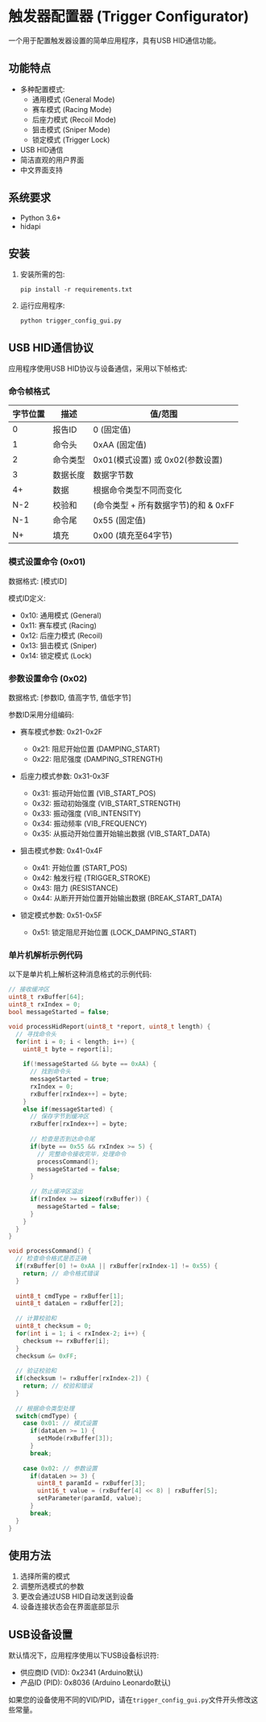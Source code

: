# 触发器配置器 (Trigger Configurator)

一个用于配置触发器设置的简单应用程序，具有USB HID通信功能。

## 功能特点

- 多种配置模式:
  - 通用模式 (General Mode)
  - 赛车模式 (Racing Mode)
  - 后座力模式 (Recoil Mode)
  - 狙击模式 (Sniper Mode)
  - 锁定模式 (Trigger Lock)
- USB HID通信
- 简洁直观的用户界面
- 中文界面支持

## 系统要求

- Python 3.6+
- hidapi

## 安装

1. 安装所需的包:
   ```
   pip install -r requirements.txt
   ```

2. 运行应用程序:
   ```
   python trigger_config_gui.py
   ```

## USB HID通信协议

应用程序使用USB HID协议与设备通信，采用以下帧格式:

### 命令帧格式

| 字节位置 | 描述 | 值/范围 |
|---------|------|---------|
| 0 | 报告ID | 0 (固定值) |
| 1 | 命令头 | 0xAA (固定值) |
| 2 | 命令类型 | 0x01(模式设置) 或 0x02(参数设置) |
| 3 | 数据长度 | 数据字节数 |
| 4+ | 数据 | 根据命令类型不同而变化 |
| N-2 | 校验和 | (命令类型 + 所有数据字节)的和 & 0xFF |
| N-1 | 命令尾 | 0x55 (固定值) |
| N+ | 填充 | 0x00 (填充至64字节) |

### 模式设置命令 (0x01)

数据格式: [模式ID]

模式ID定义:
- 0x10: 通用模式 (General)
- 0x11: 赛车模式 (Racing)
- 0x12: 后座力模式 (Recoil)
- 0x13: 狙击模式 (Sniper)
- 0x14: 锁定模式 (Lock)

### 参数设置命令 (0x02)

数据格式: [参数ID, 值高字节, 值低字节]

参数ID采用分组编码:
- 赛车模式参数: 0x21-0x2F
  - 0x21: 阻尼开始位置 (DAMPING_START)
  - 0x22: 阻尼强度 (DAMPING_STRENGTH)

- 后座力模式参数: 0x31-0x3F
  - 0x31: 振动开始位置 (VIB_START_POS)
  - 0x32: 振动初始强度 (VIB_START_STRENGTH)
  - 0x33: 振动强度 (VIB_INTENSITY)
  - 0x34: 振动频率 (VIB_FREQUENCY)
  - 0x35: 从振动开始位置开始输出数据 (VIB_START_DATA)

- 狙击模式参数: 0x41-0x4F
  - 0x41: 开始位置 (START_POS)
  - 0x42: 触发行程 (TRIGGER_STROKE)
  - 0x43: 阻力 (RESISTANCE)
  - 0x44: 从断开开始位置开始输出数据 (BREAK_START_DATA)

- 锁定模式参数: 0x51-0x5F
  - 0x51: 锁定阻尼开始位置 (LOCK_DAMPING_START)

### 单片机解析示例代码

以下是单片机上解析这种消息格式的示例代码:

```c
// 接收缓冲区
uint8_t rxBuffer[64];
uint8_t rxIndex = 0;
bool messageStarted = false;

void processHidReport(uint8_t *report, uint8_t length) {
  // 寻找命令头
  for(int i = 0; i < length; i++) {
    uint8_t byte = report[i];
    
    if(!messageStarted && byte == 0xAA) {
      // 找到命令头
      messageStarted = true;
      rxIndex = 0;
      rxBuffer[rxIndex++] = byte;
    }
    else if(messageStarted) {
      // 保存字节到缓冲区
      rxBuffer[rxIndex++] = byte;
      
      // 检查是否到达命令尾
      if(byte == 0x55 && rxIndex >= 5) {
        // 完整命令接收完毕，处理命令
        processCommand();
        messageStarted = false;
      }
      
      // 防止缓冲区溢出
      if(rxIndex >= sizeof(rxBuffer)) {
        messageStarted = false;
      }
    }
  }
}

void processCommand() {
  // 检查命令格式是否正确
  if(rxBuffer[0] != 0xAA || rxBuffer[rxIndex-1] != 0x55) {
    return; // 命令格式错误
  }
  
  uint8_t cmdType = rxBuffer[1];
  uint8_t dataLen = rxBuffer[2];
  
  // 计算校验和
  uint8_t checksum = 0;
  for(int i = 1; i < rxIndex-2; i++) {
    checksum += rxBuffer[i];
  }
  checksum &= 0xFF;
  
  // 验证校验和
  if(checksum != rxBuffer[rxIndex-2]) {
    return; // 校验和错误
  }
  
  // 根据命令类型处理
  switch(cmdType) {
    case 0x01: // 模式设置
      if(dataLen >= 1) {
        setMode(rxBuffer[3]);
      }
      break;
      
    case 0x02: // 参数设置
      if(dataLen >= 3) {
        uint8_t paramId = rxBuffer[3];
        uint16_t value = (rxBuffer[4] << 8) | rxBuffer[5];
        setParameter(paramId, value);
      }
      break;
  }
}
```

## 使用方法

1. 选择所需的模式
2. 调整所选模式的参数
3. 更改会通过USB HID自动发送到设备
4. 设备连接状态会在界面底部显示

## USB设备设置

默认情况下，应用程序使用以下USB设备标识符:
- 供应商ID (VID): 0x2341 (Arduino默认)
- 产品ID (PID): 0x8036 (Arduino Leonardo默认)

如果您的设备使用不同的VID/PID，请在`trigger_config_gui.py`文件开头修改这些常量。
